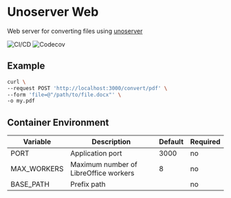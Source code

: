 # Unoserver Web

Web server for converting files using [unoserver](https://github.com/unoconv/unoserver)

![CI/CD](https://github.com/lynxtaa/unoserver-web/workflows/CI/CD/badge.svg)
![Codecov](https://img.shields.io/codecov/c/github/lynxtaa/unoserver-web)

## Example

```sh
curl \
--request POST 'http://localhost:3000/convert/pdf' \
--form 'file=@"/path/to/file.docx"' \
-o my.pdf
```

## Container Environment

| Variable    | Description                           | Default | Required |
| ----------- | ------------------------------------- | ------- | -------- |
| PORT        | Application port                      | 3000    | no       |
| MAX_WORKERS | Maximum number of LibreOffice workers | 8       | no       |
| BASE_PATH   | Prefix path                           |         | no       |
